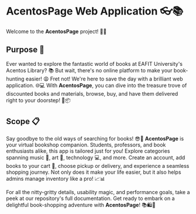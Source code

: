 # AcentosPage Web Application 👓📚

Welcome to the **AcentosPage** project! 🚀📖

## Purpose 🎯

Ever wanted to explore the fantastic world of books at EAFIT University's Acentos Library? 📚 But wait, there's no online platform to make your book-hunting easier! 😩 Fret not! We're here to save the day with a brilliant web application. 🌐💻 With **AcentosPage**, you can dive into the treasure trove of discounted books and materials, browse, buy, and have them delivered right to your doorstep! 🚚📦

## Scope 📋

Say goodbye to the old ways of searching for books! 😎📖 **AcentosPage** is your virtual bookshop companion. Students, professors, and book enthusiasts alike, this app is tailored just for you! Explore categories spanning music 🎵, art 🎨, technology 💻, and more. Create an account, add books to your cart 🛒, choose pickup or delivery, and experience a seamless shopping journey. Not only does it make your life easier, but it also helps admins manage inventory like a pro! 📈📊

For all the nitty-gritty details, usability magic, and performance goals, take a peek at our repository's full documentation. Get ready to embark on a delightful book-shopping adventure with **AcentosPage**! 📚🛍️🌟
